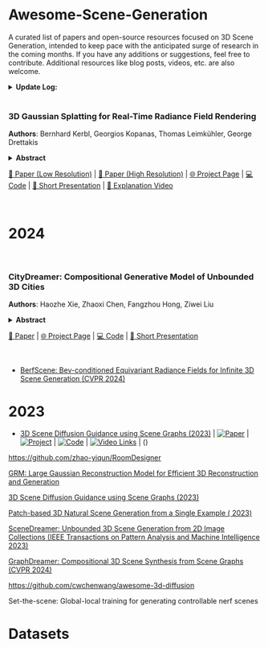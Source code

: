 # Awesome-Scene-Generation

A curated list of papers and open-source resources focused on 3D Scene Generation, intended to keep pace with the anticipated surge of research in the coming months. If you have any additions or suggestions, feel free to contribute. Additional resources like blog posts, videos, etc. are also welcome.

<details span>
<summary><b>Update Log:</b></summary>
<br>
 **April 8, 2024** : Initial the repo!
</details>

<br>

### 3D Gaussian Splatting for Real-Time Radiance Field Rendering

**Authors**: Bernhard Kerbl, Georgios Kopanas, Thomas Leimkühler, George Drettakis

<details span>
<summary><b>Abstract</b></summary>
Radiance Field methods have recently revolutionized novel-view synthesis
of scenes captured with multiple photos or videos. However, achieving high
visual quality still requires neural networks that are costly to train and render,
while recent faster methods inevitably trade off speed for quality. For
unbounded and complete scenes (rather than isolated objects) and 1080p
resolution rendering, no current method can achieve real-time display rates.
We introduce three key elements that allow us to achieve state-of-the-art
visual quality while maintaining competitive training times and importantly
allow high-quality real-time (≥ 30 fps) novel-view synthesis at 1080p resolution.
First, starting from sparse points produced during camera calibration,
we represent the scene with 3D Gaussians that preserve desirable properties
of continuous volumetric radiance fields for scene optimization while
avoiding unnecessary computation in empty space; Second, we perform
interleaved optimization/density control of the 3D Gaussians, notably optimizing
anisotropic covariance to achieve an accurate representation of the
scene; Third, we develop a fast visibility-aware rendering algorithm that
supports anisotropic splatting and both accelerates training and allows real-time
rendering. We demonstrate state-of-the-art visual quality and real-time
rendering on several established datasets.
</details>

  [📄 Paper (Low Resolution)](https://repo-sam.inria.fr/fungraph/3d-gaussian-splatting/3d_gaussian_splatting_low.pdf) | [📄 Paper (High Resolution)](https://repo-sam.inria.fr/fungraph/3d-gaussian-splatting/3d_gaussian_splatting_high.pdf) | [🌐 Project Page](https://repo-sam.inria.fr/fungraph/3d-gaussian-splatting/) | [💻 Code](https://github.com/graphdeco-inria/gaussian-splatting) | [🎥 Short Presentation](https://youtu.be/T_kXY43VZnk?si=DrkbDFxQAv5scQNT) | [🎥 Explanation Video](https://www.youtube.com/live/xgwvU7S0K-k?si=edF8NkYtsRbgTbKi)

<br>

# 2024

<br>

### CityDreamer: Compositional Generative Model of Unbounded 3D Cities

**Authors**: Haozhe Xie, Zhaoxi Chen, Fangzhou Hong, Ziwei Liu

<details>
<summary><b>Abstract</b></summary>
3D city generation is a desirable yet challenging task, since humans are more sensitive to structural distortions in urban environments. Additionally, generating 3D cities is more complex than 3D natural scenes since buildings, as objects of the same class, exhibit a wider range of appearances compared to the relatively consistent appearance of objects like trees in natural scenes. To address these challenges, we propose CityDreamer, a compositional generative model designed specifically for unbounded 3D cities. Our key insight is that 3D city generation should be a composition of different types of neural fields: 1) various building instances, and 2) background stuff, such as roads and green lands. Specifically, we adopt the bird’s eye view scene representation and employ a volumetric render for both instance-oriented and stuff-oriented neural fields. The generative hash grid and periodic positional embedding are tailored as scene parameterization to suit the distinct characteristics of building instances and background stuff. Furthermore, we contribute a suite of CityGen Datasets, including OSM and GoogleEarth, which comprises a vast amount of real-world city imagery to enhance the realism of the generated 3D cities both in their layouts and appearances. CityDreamer achieves state-of-the-art performance not only in generating realistic 3D cities but also in localized editing within the generated cities
</details>

  [📄 Paper](https://arxiv.org/pdf/2309.00610v2) | [🌐 Project Page](https://haozhexie.com/project/city-dreamer) | [💻 Code](https://github.com/hzxie/CityDreamer) | [🎥 Short Presentation](https://www.youtube.com/watch?v=te4zinLTYz0)

<br>

- [BerfScene: Bev-conditioned Equivariant Radiance Fields for Infinite 3D  Scene Generation (CVPR 2024)](https://arxiv.org/pdf/2312.02136.pdf)

# 2023

- [3D Scene Diffusion Guidance using Scene Graphs (2023)](https://arxiv.org/pdf/2308.04468.pdf) | [![Paper](https://img.shields.io/badge/Paper-orange)](http://arxiv.org/abs/2212.00792) | [![Project](https://img.shields.io/badge/Project-blue)](https://sparsefusion.github.io/) | [![Code](https://img.shields.io/badge/Code-black)](https://github.com/zhizdev/sparsefusion) | [![Video Links](https://img.shields.io/badge/video-red)](https://www.youtube.com/watch?v=dSkw_fWU72k) | ()

https://github.com/zhao-yiqun/RoomDesigner

[GRM: Large Gaussian Reconstruction Model for Efficient 3D Reconstruction  and Generation](https://arxiv.org/pdf/2403.14621.pdf)

[3D Scene Diffusion Guidance using Scene Graphs (2023)](https://arxiv.org/pdf/2308.04468.pdf)

[Patch-based 3D Natural Scene Generation from a Single Example ( 2023)](https://arxiv.org/pdf/2304.12670.pdf)

[SceneDreamer: Unbounded 3D Scene Generation from 2D Image Collections (IEEE Transactions on Pattern Analysis and Machine Intelligence 2023)](https://arxiv.org/pdf/2302.01330.pdf)

[GraphDreamer: Compositional 3D Scene Synthesis from Scene Graphs (CVPR 2024)](https://arxiv.org/pdf/2312.00093.pdf)

https://github.com/cwchenwang/awesome-3d-diffusion

Set-the-scene: Global-local training for generating controllable nerf scenes

# Datasets

